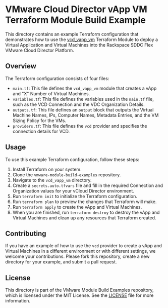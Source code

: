 # VMware Cloud Director vApp VM Terraform Module Build Example

This directory contains an example Terraform configuration that demonstrates how to use the [vcd_vapp_vm](https://github.com/global-vmware/vcd_vapp_vm) Terraform Module to deploy a Virtual Application and Virtual Machines into the Rackspace SDDC Flex VMware Cloud Director Platform.

## Overview

The Terraform configuration consists of four files:

- `main.tf`: This file defines the `vcd_vapp_vm` module that creates a vApp and "X" Number of Virtual Machines.
- `variables.tf`: This file defines the variables used in the `main.tf` file, such as the VCD Connection and the VDC Organization Details.
- `outputs.tf`: This file defines an `output` block that outputs the Virtual Machine Names, IPs, Computer Names, Metadata Entries, and the VM Sizing Policy for the VMs. 
- `providers.tf`: This file defines the `vcd` provider and specifies the connection details for VCD.

## Usage

To use this example Terraform configuration, follow these steps:

1. Install Terraform on your system.
2. Clone the `vmware-module-build-examples` repository.
3. Navigate to the `vcd_vapp_vm` directory.
4. Create a `secrets.auto.tfvars` file and fill in the required Connection and Organization values for your vCloud Director environment.
5. Run `terraform init` to initialize the Terraform configuration.
6. Run `terraform plan` to preview the changes that Terraform will make.
7. Run `terraform apply` to create the vApp and Virtual Machines.
8. When you are finished, run `terraform destroy` to destroy the vApp and Virtual Machines and clean up any resources that Terraform created.

## Contributing

If you have an example of how to use the `vcd` provider to create a vApp and Virtual Machines in a different environment or with different settings, we welcome your contributions. Please fork this repository, create a new directory for your example, and submit a pull request.

## License

This directory is part of the VMware Module Build Examples repository, which is licensed under the MIT License. See the [LICENSE](../LICENSE) file for more information.
